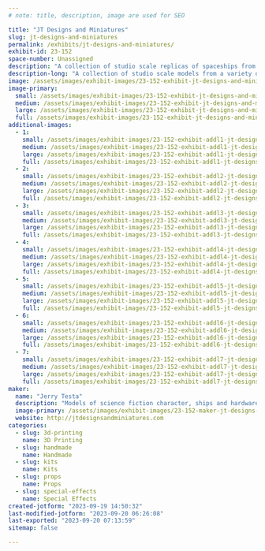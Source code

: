 ```yaml
---
# note: title, description, image are used for SEO

title: "JT Designs and Miniatures"
slug: jt-designs-and-miniatures
permalink: /exhibits/jt-designs-and-miniatures/
exhibit-id: 23-152
space-number: Unassigned
description: "A collection of studio scale replicas of spaceships from a variety of movies. "
description-long: "A collection of studio scale models from a variety of movies including Star Wars, Battlestar Galactica, 2001 a Space Odyssey and more. Made from cast resin, abs and styrene plastic, wood and 3D printed."
image: /assets/images/exhibit-images/23-152-exhibit-jt-designs-and-miniatures-img-1953-large.JPG
image-primary: 
  small: /assets/images/exhibit-images/23-152-exhibit-jt-designs-and-miniatures-img-1953-small.JPG
  medium: /assets/images/exhibit-images/23-152-exhibit-jt-designs-and-miniatures-img-1953-medium.JPG
  large: /assets/images/exhibit-images/23-152-exhibit-jt-designs-and-miniatures-img-1953-large.JPG
  full: /assets/images/exhibit-images/23-152-exhibit-jt-designs-and-miniatures-img-1953-full.JPG
additional-images: 
  - 1:
    small: /assets/images/exhibit-images/23-152-exhibit-addl1-jt-designs-and-miniatures-img-0242-small.JPG
    medium: /assets/images/exhibit-images/23-152-exhibit-addl1-jt-designs-and-miniatures-img-0242-medium.JPG
    large: /assets/images/exhibit-images/23-152-exhibit-addl1-jt-designs-and-miniatures-img-0242-large.JPG
    full: /assets/images/exhibit-images/23-152-exhibit-addl1-jt-designs-and-miniatures-img-0242-full.JPG
  - 2:
    small: /assets/images/exhibit-images/23-152-exhibit-addl2-jt-designs-and-miniatures-img-0504-small.JPG
    medium: /assets/images/exhibit-images/23-152-exhibit-addl2-jt-designs-and-miniatures-img-0504-medium.JPG
    large: /assets/images/exhibit-images/23-152-exhibit-addl2-jt-designs-and-miniatures-img-0504-large.JPG
    full: /assets/images/exhibit-images/23-152-exhibit-addl2-jt-designs-and-miniatures-img-0504-full.JPG
  - 3:
    small: /assets/images/exhibit-images/23-152-exhibit-addl3-jt-designs-and-miniatures-img-0548-small.JPG
    medium: /assets/images/exhibit-images/23-152-exhibit-addl3-jt-designs-and-miniatures-img-0548-medium.JPG
    large: /assets/images/exhibit-images/23-152-exhibit-addl3-jt-designs-and-miniatures-img-0548-large.JPG
    full: /assets/images/exhibit-images/23-152-exhibit-addl3-jt-designs-and-miniatures-img-0548-full.JPG
  - 4:
    small: /assets/images/exhibit-images/23-152-exhibit-addl4-jt-designs-and-miniatures-img-0656-small.JPG
    medium: /assets/images/exhibit-images/23-152-exhibit-addl4-jt-designs-and-miniatures-img-0656-medium.JPG
    large: /assets/images/exhibit-images/23-152-exhibit-addl4-jt-designs-and-miniatures-img-0656-large.JPG
    full: /assets/images/exhibit-images/23-152-exhibit-addl4-jt-designs-and-miniatures-img-0656-full.JPG
  - 5:
    small: /assets/images/exhibit-images/23-152-exhibit-addl5-jt-designs-and-miniatures-img-0705-small.JPG
    medium: /assets/images/exhibit-images/23-152-exhibit-addl5-jt-designs-and-miniatures-img-0705-medium.JPG
    large: /assets/images/exhibit-images/23-152-exhibit-addl5-jt-designs-and-miniatures-img-0705-large.JPG
    full: /assets/images/exhibit-images/23-152-exhibit-addl5-jt-designs-and-miniatures-img-0705-full.JPG
  - 6:
    small: /assets/images/exhibit-images/23-152-exhibit-addl6-jt-designs-and-miniatures-img-1202-small.jpeg
    medium: /assets/images/exhibit-images/23-152-exhibit-addl6-jt-designs-and-miniatures-img-1202-medium.jpeg
    large: /assets/images/exhibit-images/23-152-exhibit-addl6-jt-designs-and-miniatures-img-1202-large.jpeg
    full: /assets/images/exhibit-images/23-152-exhibit-addl6-jt-designs-and-miniatures-img-1202-full.jpeg
  - 7:
    small: /assets/images/exhibit-images/23-152-exhibit-addl7-jt-designs-and-miniatures-img-1695-small.JPG
    medium: /assets/images/exhibit-images/23-152-exhibit-addl7-jt-designs-and-miniatures-img-1695-medium.JPG
    large: /assets/images/exhibit-images/23-152-exhibit-addl7-jt-designs-and-miniatures-img-1695-large.JPG
    full: /assets/images/exhibit-images/23-152-exhibit-addl7-jt-designs-and-miniatures-img-1695-full.JPG
maker: 
  name: "Jerry Testa"
  description: "Models of science fiction character, ships and hardware made from resin, plastic, wood and 3d printed."
  image-primary: /assets/images/exhibit-images/23-152-maker-jt-designs-and-miniatures-img-1483-medium.JPG
  website: http://jtdesignsandminiatures.com
categories: 
  - slug: 3d-printing
    name: 3D Printing
  - slug: handmade
    name: Handmade
  - slug: kits
    name: Kits
  - slug: props
    name: Props
  - slug: special-effects
    name: Special Effects
created-jotform: "2023-09-19 14:50:32"
last-modified-jotform: "2023-09-20 06:26:08"
last-exported: "2023-09-20 07:13:59"
sitemap: false

---
```

